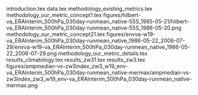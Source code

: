 introduction.tex
data.tex
methodology_existing_metrics.tex
methodology_our_metric_concept1.tex
figures/hilbert-va_ERAInterim_500hPa_030day-runmean_native-55S_1985-05-21/hilbert-va_ERAInterim_500hPa_030day-runmean_native-55S_1986-05-20.png
methodology_our_metric_concept21.tex
figures/envva-w19-va_ERAInterim_500hPa_030day-runmean_native_1986-05-22_2006-07-29/envva-w19-va_ERAInterim_500hPa_030day-runmean_native_1986-05-22_2006-07-29.png
methodology_our_metric_details.tex
results_climatology.tex
results_zw31.tex
results_zw3.tex
figures/ampmedian-vs-zw3index_zw3_w19_env-va_ERAInterim_500hPa_030day-runmean_native-mermax/ampmedian-vs-zw3index_zw3_w19_env-va_ERAInterim_500hPa_030day-runmean_native-mermax.png